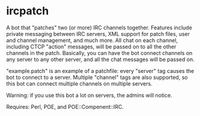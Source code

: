 # ircpatch

A bot that "patches" two (or more) IRC channels together.  Features include private messaging between IRC servers, XML support for patch files, user and channel management, and much more.  All chat on each channel, including CTCP "action" messages, will be passed on to all the other channels in the patch.  Basically, you can have the bot connect channels on any server to any other server, and all the chat messages will be passed on.

"example.patch" is an example of a patchfile:  every "server" tag causes the bot to connect to a server.  Multiple "channel" tags are also supported, so this bot can connect multiple channels on multiple servers.

Warning:  if you use this bot a lot on servers, the admins will notice.

Requires:  Perl, POE, and POE::Compenent::IRC.
